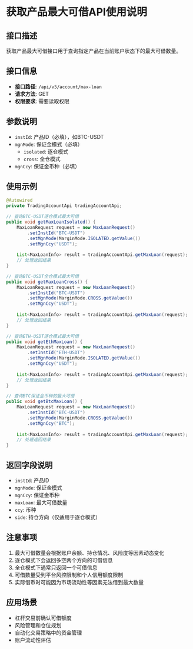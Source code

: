# 获取产品最大可借API使用说明

## 接口描述

获取产品最大可借接口用于查询指定产品在当前账户状态下的最大可借数量。

## 接口信息

- **接口路径**: `/api/v5/account/max-loan`
- **请求方法**: GET
- **权限要求**: 需要读取权限

## 参数说明

- `instId`: 产品ID（必填），如BTC-USDT
- `mgnMode`: 保证金模式（必填）
  - `isolated`: 逐仓模式
  - `cross`: 全仓模式
- `mgnCcy`: 保证金币种（必填）

## 使用示例

```java
@Autowired
private TradingAccountApi tradingAccountApi;

// 查询BTC-USDT逐仓模式最大可借
public void getMaxLoanIsolated() {
    MaxLoanRequest request = new MaxLoanRequest()
        .setInstId("BTC-USDT")
        .setMgnMode(MarginMode.ISOLATED.getValue())
        .setMgnCcy("USDT");
    
    List<MaxLoanInfo> result = tradingAccountApi.getMaxLoan(request);
    // 处理返回结果
}

// 查询BTC-USDT全仓模式最大可借
public void getMaxLoanCross() {
    MaxLoanRequest request = new MaxLoanRequest()
        .setInstId("BTC-USDT")
        .setMgnMode(MarginMode.CROSS.getValue())
        .setMgnCcy("USDT");
    
    List<MaxLoanInfo> result = tradingAccountApi.getMaxLoan(request);
    // 处理返回结果
}

// 查询ETH-USDT逐仓模式最大可借
public void getEthMaxLoan() {
    MaxLoanRequest request = new MaxLoanRequest()
        .setInstId("ETH-USDT")
        .setMgnMode(MarginMode.ISOLATED.getValue())
        .setMgnCcy("USDT");
    
    List<MaxLoanInfo> result = tradingAccountApi.getMaxLoan(request);
    // 处理返回结果
}

// 查询BTC保证金币种的最大可借
public void getBtcMaxLoan() {
    MaxLoanRequest request = new MaxLoanRequest()
        .setInstId("BTC-USDT")
        .setMgnMode(MarginMode.CROSS.getValue())
        .setMgnCcy("BTC");
    
    List<MaxLoanInfo> result = tradingAccountApi.getMaxLoan(request);
    // 处理返回结果
}
```

## 返回字段说明

- `instId`: 产品ID
- `mgnMode`: 保证金模式
- `mgnCcy`: 保证金币种
- `maxLoan`: 最大可借数量
- `ccy`: 币种
- `side`: 持仓方向（仅适用于逐仓模式）

## 注意事项

1. 最大可借数量会根据账户余额、持仓情况、风险度等因素动态变化
2. 逐仓模式下会返回多空两个方向的可借信息
3. 全仓模式下通常只返回一个可借信息
4. 可借数量受到平台风控限制和个人信用额度限制
5. 实际借币时可能因为市场流动性等因素无法借到最大数量

## 应用场景

- 杠杆交易前确认可借额度
- 风险管理和仓位规划
- 自动化交易策略中的资金管理
- 账户流动性评估